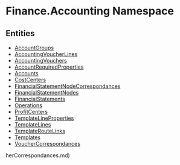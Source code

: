 ﻿---
uid: Finance.Accounting
---
# Finance.Accounting Namespace

## Entities
- [AccountGroups](Finance.Accounting.AccountGroups.md)  
- [AccountingVoucherLines](Finance.Accounting.AccountingVoucherLines.md)  
- [AccountingVouchers](Finance.Accounting.AccountingVouchers.md)  
- [AccountRequiredProperties](Finance.Accounting.AccountRequiredProperties.md)  
- [Accounts](Finance.Accounting.Accounts.md)  
- [CostCenters](Finance.Accounting.CostCenters.md)  
- [FinancialStatementNodeCorrespondances](Finance.Accounting.FinancialStatementNodeCorrespondances.md)  
- [FinancialStatementNodes](Finance.Accounting.FinancialStatementNodes.md)  
- [FinancialStatements](Finance.Accounting.FinancialStatements.md)  
- [Operations](Finance.Accounting.Operations.md)  
- [ProfitCenters](Finance.Accounting.ProfitCenters.md)  
- [TemplateLineProperties](Finance.Accounting.TemplateLineProperties.md)  
- [TemplateLines](Finance.Accounting.TemplateLines.md)  
- [TemplateRouteLinks](Finance.Accounting.TemplateRouteLinks.md)  
- [Templates](Finance.Accounting.Templates.md)  
- [VoucherCorrespondances](Finance.Accounting.VoucherCorrespondances.md)  

herCorrespondances.md)  

